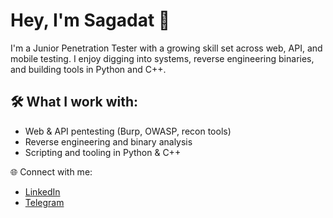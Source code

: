 # Hey, I'm Sagadat 👋

I'm a Junior Penetration Tester with a growing skill set across web, API, and mobile testing. I enjoy digging into systems, reverse engineering binaries, and building tools in Python and C++.

## 🛠️ What I work with:

- Web & API pentesting (Burp, OWASP, recon tools)
- Reverse engineering and binary analysis
- Scripting and tooling in Python & C++

🌐 Connect with me:

- [LinkedIn](https://www.linkedin.com/in/sagadat-seitzhan/)
- [Telegram](https://t.me/kokpenbek)
